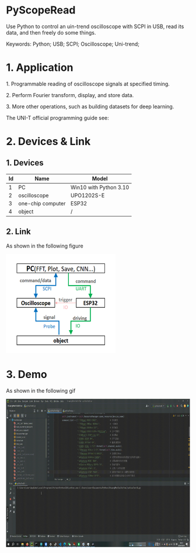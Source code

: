 # PyScopeRead
<p>Use Python to control an uin-trend oscilloscope with SCPI in USB, read its data, and then freely do some things.</p>
<p font-style="italic">Keywords: Python; USB; SCPI; Oscilloscope; Uni-trend;</p>
<h1>1. Application</h1>
  <p>1. Programmable reading of oscilloscope signals at specified timing.</p>
  <p>2. Perform Fourier transform, display, and store data.</p>
  <p>3. More other operations, such as building datasets for deep learning.</p>
  <p white-space="nowrap">The UNI-T official programming guide see:</p>


<h1>2. Devices & Link</h1>
<h2>1. Devices</h2>
<table>
  <thead>
    <tr>
      <th>Id</th>
      <th>Name</th>
      <th>Model</th>
    </tr>
  </thead>
  <tr>
    <td>1</td><td>PC</td><td>Win10 with Python 3.10</td>
  </tr>
  <tr>
    <td>2</td><td>oscilloscope</td><td>UPO1202S-E</td>
  </tr>
  <tr>
    <td>3</td><td>one-chip computer</td><td>ESP32</td>
  </tr>
  <tr>
    <td>4</td><td>object</td><td>/</td>
  </tr>
</table>
<h2>2. Link</h2>
<p>As shown in the following figure</p>
<img src="./DevicesLink.png" width="300" height="270">
<h1>3. Demo</h1>
<p>As shown in the following gif</p>
<img src="./Demo.gif" width="720" height="405">


